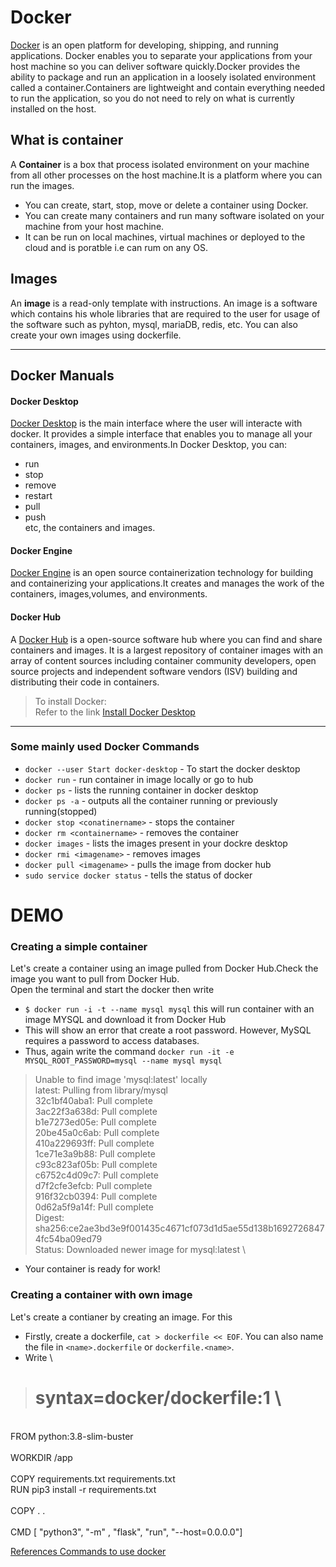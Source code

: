 # Docker
[Docker](https://docs.docker.com/) is an open platform for developing, shipping, and running applications. Docker enables you to separate your applications from your host machine so you can deliver software quickly.Docker provides the ability to package and run an application in a loosely isolated environment called a container.Containers are lightweight and contain everything needed to run the application, so you do not need to rely on what is currently installed on the host.

## What is container
A **Container** is a box that process isolated environment on your machine from all other processes on the host machine.It is a platform where you can run the images.
- You can create, start, stop, move or delete a container using Docker.
- You can create many containers and run many software isolated on your machine from your host machine.
- It can be run on local machines, virtual machines or deployed to the cloud and is poratble i.e can rum on any OS.

## Images
An **image** is a read-only template with instructions. An image is a software which contains his whole libraries that are required to the user for usage of the software such as pyhton, mysql, mariaDB, redis, etc. You can also create your own images using dockerfile.

---

## Docker Manuals
#### Docker Desktop
[Docker Desktop](https://docs.docker.com/desktop) is the main interface where the user will interacte with docker. It provides a simple interface that enables you to manage all your containers, images, and environments.In Docker Desktop, you can:
- run
- stop
- remove  
- restart
- pull
- push \
  etc, the containers and images.
#### Docker Engine
[Docker Engine](https://docs.docker.com/engine) is an open source containerization technology for building and containerizing your applications.It creates and manages the work of the containers, images,volumes, and environments.
#### Docker Hub
A [Docker Hub](https://docs.docker.com/docker-hub) is a open-source software hub where you can find and share containers and images. It is a largest repository of container images with an array of content sources including container community developers, open source projects and independent software vendors (ISV) building and distributing their code in containers.

> To install Docker: \
  Refer to the link [Install Docker Desktop](https://docs.docker.com/desktop/install/ubuntu/)
  
---

### Some mainly used Docker Commands
- `docker --user Start docker-desktop` - To start the docker desktop
- `docker run` - run container in image locally or go to hub
- `docker ps` - lists the running container in docker desktop 
- `docker ps -a` - outputs all the container running or previously running(stopped)
- `docker stop <conatinername>` - stops the container
- `docker rm <containername>` - removes the container
- `docker images` - lists the images present in your dockre desktop
- `docker rmi <imagename>` - removes images
- `docker pull <imagename>` - pulls the image from docker hub
- `sudo service docker status` - tells the status of docker 
# DEMO
### Creating a simple container
Let's create a container using an image pulled from Docker Hub.Check the image you want to pull from Docker Hub.\
Open the terminal and start the docker then write
- `$ docker run -i -t --name mysql mysql` this will run container with an image MYSQL and download it from Docker Hub
- This will show an error that create a root password. However, MySQL requires a password to access databases. 
- Thus, again write the command
`docker run -it -e MYSQL_ROOT_PASSWORD=mysql --name mysql mysql`
> Unable to find image 'mysql:latest' locally \
  latest: Pulling from library/mysql \
  32c1bf40aba1: Pull complete \
  3ac22f3a638d: Pull complete \
  b1e7273ed05e: Pull complete \
  20be45a0c6ab: Pull complete \
  410a229693ff: Pull complete \
  1ce71e3a9b88: Pull complete \
  c93c823af05b: Pull complete \
  c6752c4d09c7: Pull complete \
  d7f2cfe3efcb: Pull complete \
  916f32cb0394: Pull complete \
  0d62a5f9a14f: Pull complete \
  Digest: sha256:ce2ae3bd3e9f001435c4671cf073d1d5ae55d138b16927268474fc54ba09ed79 \
  Status: Downloaded newer image for mysql:latest \

- Your container is ready for work!

### Creating a container with own image
Let's create a contianer by creating an image. For this
- Firstly, create a dockerfile, `cat > dockerfile << EOF`. You can also name the file in `<name>.dockerfile` or `dockerfile.<name>`.
- Write \
> # syntax=docker/dockerfile:1 \
\
  FROM python:3.8-slim-buster \
\
  WORKDIR /app \
\
  COPY requirements.txt requirements.txt \
  RUN pip3 install -r requirements.txt \
\
  COPY . . \
\
  CMD [ "python3", "-m" , "flask", "run", "--host=0.0.0.0"] 

 



[References Commands to use docker](https://docs.docker.com/reference/)


